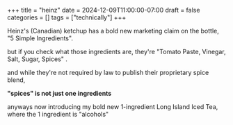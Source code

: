 +++
title = "heinz"
date = 2024-12-09T11:00:00-07:00
draft = false
categories = []
tags = ["technically"]
+++

Heinz's (Canadian) ketchup has a bold new marketing claim on the bottle, "5 Simple Ingredients".

but if you check what those ingredients are, they're "Tomato Paste, Vinegar, Salt, Sugar, Spices" .

and while they're not required by law to publish their proprietary spice blend,

**"spices" is not just one ingredients**

anyways now introducing my bold new 1-ingredient Long Island Iced Tea, where the 1 ingredient is "alcohols"